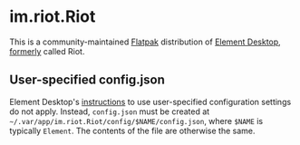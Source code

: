 # im.riot.Riot

This is a community-maintained [Flatpak](https://flatpak.org/) distribution of [Element Desktop](https://github.com/vector-im/element-desktop/), [formerly](https://element.io/previously-riot) called Riot.

## User-specified config.json

Element Desktop's [instructions](https://github.com/vector-im/element-desktop/#user-specified-configjson) to use user-specified configuration settings do not apply. Instead, `config.json` must be created at `~/.var/app/im.riot.Riot/config/$NAME/config.json`, where `$NAME` is typically `Element`. The contents of the file are otherwise the same.
